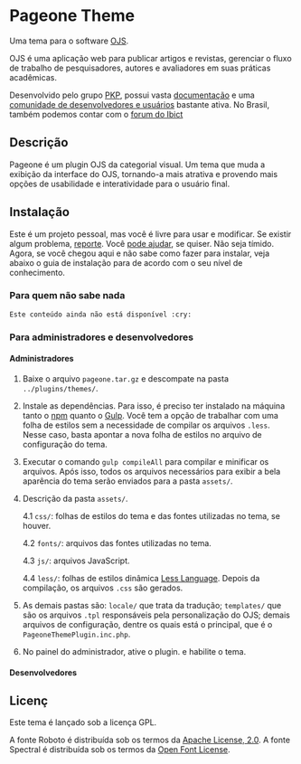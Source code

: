 # Pageone Theme

Uma tema para o software [OJS](https://pkp.sfu.ca/software/ojs/download/).

OJS é uma aplicação web para publicar artigos e revistas, gerenciar o fluxo de trabalho de pesquisadores, autores e avaliadores em suas práticas acadêmicas.

Desenvolvido pelo grupo [PKP](https://pkp.sfu.ca/about/), possui vasta [documentação](https://docs.pkp.sfu.ca/dev/) e uma [comunidade de desenvolvedores e usuários](https://forum.pkp.sfu.ca/) bastante ativa. No Brasil, também podemos contar com o [forum do Ibict](https://forum.ibict.br/)

## Descrição
Pageone é um plugin OJS da categorial visual. Um tema que muda a exibição da interface do OJS, tornando-a mais atrativa e provendo mais opções de usabilidade e interatividade para o usuário final.

## Instalação

Este é um projeto pessoal, mas você é livre para usar e modificar. Se existir algum problema, [reporte](https://github.com/webfelipemaia/PageoneThemePlugin/issues). Você [pode ajudar](https://github.com/webfelipemaia/PageoneThemePlugin/pulls), se quiser. Não seja tímido. Agora, se você chegou aqui e não sabe como fazer para instalar, veja abaixo o guia de instalação para de acordo com o seu nível de conhecimento.


### Para quem não sabe nada

```
Este conteúdo ainda não está disponível :cry:
```

### Para administradores e desenvolvedores

#### Administradores

1. Baixe o arquivo `pageone.tar.gz` e descompate na pasta `../plugins/themes/`.
2. Instale as dependências. Para isso, é preciso ter instalado na máquina tanto o [npm](https://www.npmjs.com/get-npm) quanto o [Gulp](https://gulpjs.com/). Você tem a opção de trabalhar com uma folha de estilos sem a necessidade de compilar os arquivos `.less`. Nesse caso, basta apontar a nova folha de estilos no arquivo de configuração do tema.
3. Executar o comando `gulp compileAll` para compilar e minificar os arquivos. Após isso, todos os arquivos necessários para exibir a bela aparência do tema serão enviados para a pasta `assets/`.
4. Descrição da pasta `assets/`.

    4.1 `css/`: folhas de estilos do tema e das fontes utilizadas no tema, se houver.

    4.2 `fonts/`: arquivos das fontes utilizadas no tema.

    4.3 `js/`: arquivos JavaScript.

    4.4 `less/`: folhas de estilos dinâmica [Less Language](https://lesscss.org/usage/). Depois da compilação, os arquivos `.css` são gerados.

5. As demais pastas são: `locale/` que trata da tradução; `templates/` que são os arquivos `.tpl` responsáveis pela personalização do OJS; demais arquivos de configuração, dentre os quais está o principal, que é o `PageoneThemePlugin.inc.php`.
6. No painel do administrador, ative o plugin. e habilite o tema.

#### Desenvolvedores

## Licenç
Este tema é lançado sob a licença GPL.

A fonte Roboto é distribuída sob os termos da [Apache License, 2.0](http://www.apache.org/licenses/LICENSE-2.0). A fonte Spectral é distribuída sob os termos da [Open Font License](https://scripts.sil.org/cms/scripts/page.php?site_id=nrsi&id=OFL).

